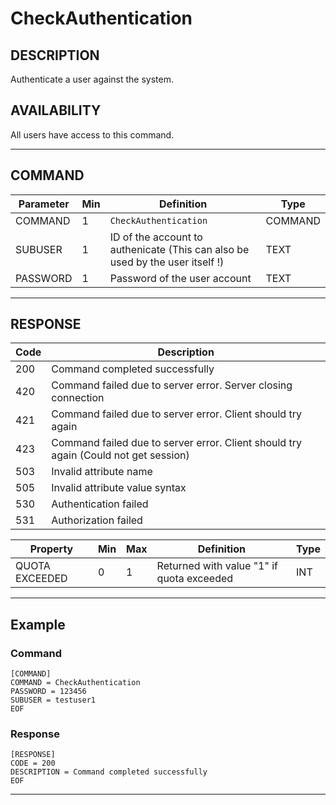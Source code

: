 # CheckAuthentication

## DESCRIPTION
Authenticate a user against the system.

## AVAILABILITY
All users have access to this command.

----
## COMMAND

Parameter | Min | Definition | Type
---- | ---- | ---- | ----
COMMAND | 1 | `CheckAuthentication` | COMMAND
SUBUSER | 1 | ID of the account to authenicate (This can also be used by the user itself !) | TEXT
PASSWORD | 1 | Password of the user account | TEXT

----
## RESPONSE

Code | Description
---- | ----
200 | Command completed successfully
420 | Command failed due to server error. Server closing connection
421 | Command failed due to server error. Client should try again
423 | Command failed due to server error. Client should try again (Could not get session)
503 | Invalid attribute name
505 | Invalid attribute value syntax
530 | Authentication failed
531 | Authorization failed

Property | Min | Max | Definition | Type
---- | ---- | ---- | ---- | ----
QUOTA EXCEEDED | 0 | 1 | Returned with value "1" if quota exceeded | INT

----
## Example

### Command

```
[COMMAND]
COMMAND = CheckAuthentication
PASSWORD = 123456
SUBUSER = testuser1
EOF
```
### Response

```
[RESPONSE]
CODE = 200
DESCRIPTION = Command completed successfully
EOF
```

----
